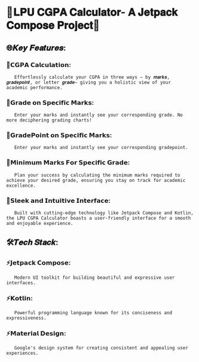 #  🎯𝐋𝐏𝐔 𝐂𝐆𝐏𝐀 𝐂𝐚𝐥𝐜𝐮𝐥𝐚𝐭𝐨𝐫- 𝐀 𝐉𝐞𝐭𝐩𝐚𝐜𝐤 𝐂𝐨𝐦𝐩𝐨𝐬𝐞 𝐏𝐫𝐨𝐣𝐞𝐜𝐭🌟

## 🌐𝑲𝒆𝒚 𝑭𝒆𝒂𝒕𝒖𝒓𝒆𝒔:

### 🌟𝗖𝗚𝗣𝗔 𝗖𝗮𝗹𝗰𝘂𝗹𝗮𝘁𝗶𝗼𝗻: 
       Effortlessly calculate your CGPA in three ways – by 𝒎𝒂𝒓𝒌𝒔, 𝒈𝒓𝒂𝒅𝒆𝒑𝒐𝒊𝒏𝒕, or letter 𝒈𝒓𝒂𝒅𝒆– giving you a holistic view of your academic performance.
### 🌟𝗚𝗿𝗮𝗱𝗲 𝗼𝗻 𝗦𝗽𝗲𝗰𝗶𝗳𝗶𝗰 𝗠𝗮𝗿𝗸𝘀:
       Enter your marks and instantly see your corresponding grade. No more deciphering grading charts!
### 🌟𝗚𝗿𝗮𝗱𝗲𝗣𝗼𝗶𝗻𝘁 𝗼𝗻 𝗦𝗽𝗲𝗰𝗶𝗳𝗶𝗰 𝗠𝗮𝗿𝗸𝘀: 
       Enter your marks and instantly see your corresponding gradepoint.
### 🌟𝗠𝗶𝗻𝗶𝗺𝘂𝗺 𝗠𝗮𝗿𝗸𝘀 𝗙𝗼𝗿 𝗦𝗽𝗲𝗰𝗶𝗳𝗶𝗰 𝗚𝗿𝗮𝗱𝗲: 
       Plan your success by calculating the minimum marks required to achieve your desired grade, ensuring you stay on track for academic excellence.
### 🌟𝗦𝗹𝗲𝗲𝗸 𝗮𝗻𝗱 𝗜𝗻𝘁𝘂𝗶𝘁𝗶𝘃𝗲 𝗜𝗻𝘁𝗲𝗿𝗳𝗮𝗰𝗲: 
       Built with cutting-edge technology like Jetpack Compose and Kotlin, the LPU CGPA Calculator boasts a user-friendly interface for a smooth and enjoyable experience.


## 🛠️𝑻𝒆𝒄𝒉 𝑺𝒕𝒂𝒄𝒌:

### ⚡️𝗝𝗲𝘁𝗽𝗮𝗰𝗸 𝗖𝗼𝗺𝗽𝗼𝘀𝗲: 
       Modern UI toolkit for building beautiful and expressive user interfaces.
### ⚡️𝗞𝗼𝘁𝗹𝗶𝗻: 
       Powerful programming language known for its conciseness and expressiveness.
### ⚡️𝗠𝗮𝘁𝗲𝗿𝗶𝗮𝗹 𝗗𝗲𝘀𝗶𝗴𝗻: 
       Google's design system for creating consistent and appealing user experiences.

